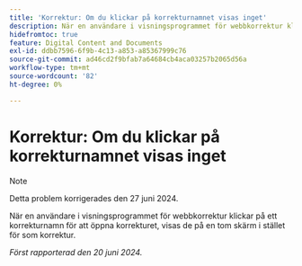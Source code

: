 ```yaml
---
title: 'Korrektur: Om du klickar på korrekturnamnet visas inget'
description: När en användare i visningsprogrammet för webbkorrektur klickar på ett korrekturnamn för att öppna korrekturet, visas de på en tom skärm i stället för som korrektur.
hidefromtoc: true
feature: Digital Content and Documents
exl-id: ddbb7596-6f9b-4c13-a853-a85367999c76
source-git-commit: ad46cd2f9bfab7a64684cb4aca03257b2065d56a
workflow-type: tm+mt
source-wordcount: '82'
ht-degree: 0%

---
```


# Korrektur: Om du klickar på korrekturnamnet visas inget

>[!NOTE]
>
>Detta problem korrigerades den 27 juni 2024.

När en användare i visningsprogrammet för webbkorrektur klickar på ett korrekturnamn för att öppna korrekturet, visas de på en tom skärm i stället för som korrektur.

_Först rapporterad den 20 juni 2024._
